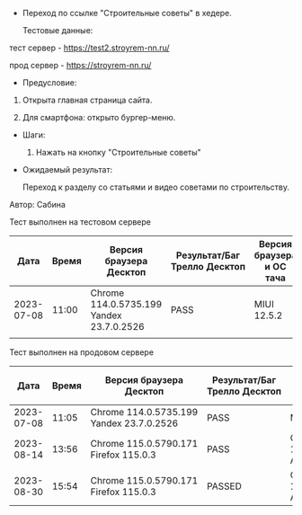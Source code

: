 * Переход по ссылке "Строительные советы" в хедере.

  Тестовые данные:

 тест сервер - https://test2.stroyrem-nn.ru/ 
 
 прод сервер - https://stroyrem-nn.ru/
 
* Предусловие:
  
 1. Открыта главная страница сайта.
 
 2. Для смартфона: открыто бургер-меню.

* Шаги:

  1. Нажать на кнопку "Строительные советы"

* Ожидаемый результат:

  Переход к разделу со статьями и видео советами по строительству.

Автор: Сабина

Тест выполнен на тестовом сервере

| Дата | Время | Версия браузера Десктоп | Результат/Баг Трелло Десктоп | Версия браузера и ОС тача | Результат/Баг Трелло Тач | Дата релиза | Имя |
| --- | --- | --- | --- | --- | --- | --- | --- |
| 2023-07-08 | 11:00  |Chrome 114.0.5735.199 Yandex 23.7.0.2526 |PASS |MIUI 12.5.2   |PASS  | 16.06.23 | Сабина |
|  |  |  |  |     |  | |  |

Тест выполнен на продовом сервере

| Дата | Время | Версия браузера Десктоп | Результат/Баг Трелло Десктоп | Версия браузера и ОС тача | Результат/Баг Трелло Тач | Дата релиза | Имя |
| --- | --- | --- | --- | --- | --- | --- | --- |
|2023-07-08 | 11:05 |Chrome 114.0.5735.199 Yandex 23.7.0.2526 |PASS | MIUI 12.5.2   |PASS  | 16.06.23 | Сабина |
|2023-08-14 | 13:56 |Chrome 115.0.5790.171 Firefox 115.0.3  |PASS   | Chrome 115.0.5790.166, Android 10 | PASS  |13.08.23 | Татьяна|
|2023-08-30 | 15:54 | Chrome 115.0.5790.171 Firefox 115.0.3 | PASSED  | Chrome 115.0.5790.166, Android 13 | PASSED  |30.08.23 | Валерий|